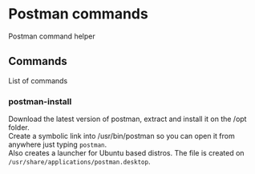 # Postman commands
Postman command helper

## Commands
List of commands

### postman-install
Download the latest version of postman, extract and install it on the /opt folder.  
Create a symbolic link into /usr/bin/postman so you can open it from anywhere just typing `postman`.  
Also creates a launcher for Ubuntu based distros. The file is created on `/usr/share/applications/postman.desktop`.  